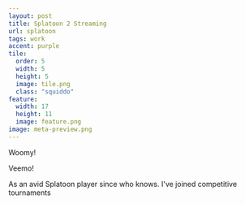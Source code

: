 ```yaml
---
layout: post
title: Splatoon 2 Streaming
url: splatoon
tags: work
accent: purple
tile:
  order: 5
  width: 5
  height: 5
  image: tile.png
  class: "squiddo"
feature:
  width: 17
  height: 11
  image: feature.png
image: meta-preview.png
---
```


Woomy!

Veemo!

As an avid Splatoon player since who knows. I've joined competitive tournaments

